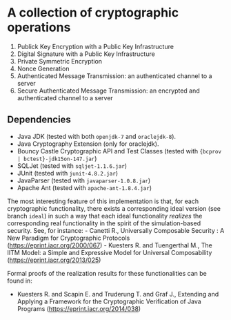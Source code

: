 # A collection of cryptographic operations

1. Publick Key Encryption with a Public Key Infrastructure
2. Digital Signature with a Public Key Infrastructure
3. Private Symmetric Encryption
4. Nonce Generation
5. Authenticated Message Transmission: an authenticated channel to a server
6. Secure Authenticated Message Transmission: an encrypted and authenticated channel to a server

## Dependencies

* Java JDK (tested with both `openjdk-7` and `oraclejdk-8`).
* Java Cryptography Extension (only for oraclejdk).
* Bouncy Castle Cryptographic API and Test Classes (tested with `{bcprov | bctest}-jdk15on-147.jar`)
* SQLJet (tested with `sqljet-1.1.6.jar`)
* JUnit (tested with `junit-4.8.2.jar`)
* JavaParser (tested with `javaparser-1.0.8.jar`)
* Apache Ant (tested with `apache-ant-1.8.4.jar`)


The most interesting feature of this implementation is that, for each
cryptographic functionality, there exists a corresponding ideal version
(see branch `ideal`) in such a way that each ideal functionality
*realizes* the corresponding real functionality in the spirit of the
simulation-based security.  See, for instance: - Canetti R., Universally
Composable Security : A New Paradigm for Cryptographic Protocols
(https://eprint.iacr.org/2000/067) - Kuesters R. and Tuengerthal M., The
IITM Model: a Simple and Expressive Model for Universal Composability
(https://eprint.iacr.org/2013/025)

Formal proofs of the realization results for these functionalities can be found in:
  - Kuesters R. and Scapin E. and Truderung T. and Graf J.,
    Extending and Applying a Framework for the Cryptographic Verification of Java Programs
    (https://eprint.iacr.org/2014/038)
